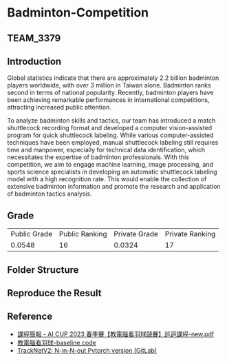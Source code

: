 # Badminton-Competition 

## TEAM_3379

## Introduction
Global statistics indicate that there are approximately 2.2 billion badminton players worldwide, with over 3 million in Taiwan alone. Badminton ranks second in terms of national popularity. Recently, badminton players have been achieving remarkable performances in international competitions, attracting increased public attention.

To analyze badminton skills and tactics, our team has introduced a match shuttlecock recording format and developed a computer vision-assisted program for quick shuttlecock labeling. While various computer-assisted techniques have been employed, manual shuttlecock labeling still requires time and manpower, especially for technical data identification, which necessitates the expertise of badminton professionals. With this competition, we aim to engage machine learning, image processing, and sports science specialists in developing an automatic shuttlecock labeling model with a high recognition rate. This would enable the collection of extensive badminton information and promote the research and application of badminton tactics analysis.


## Grade

<table>
  <tr>
    <td>Public Grade</td>
    <td>Public Ranking</td>
    <td>Private Grade</td>
    <td>Private Ranking</td>
  </tr>
  <tr>
    <td>0.0548</td>
    <td>16</td>
    <td>0.0324</td>
    <td>17</td>
  </tr>
</table>

## Folder Structure


## Reproduce the Result


## Reference

- [課程簡報 - AI CUP 2023 春季賽【教電腦看羽球競賽】巡迴課程-new.pdf](https://drive.google.com/file/d/1vd_Wutf8sVeYg8_QkM3sqk7nco-xPQqT/view?usp=sharing)
- [教電腦看羽球-baseline code](https://drive.google.com/drive/folders/18Yr3Y630aMGvlUfxQArv7rjh5jo2diUA?usp=sharing)
- [TrackNetV2: N-in-N-out Pytorch version (GitLab)](https://nol.cs.nctu.edu.tw:234/lukelin/TrackNetV2_pytorch.git)
